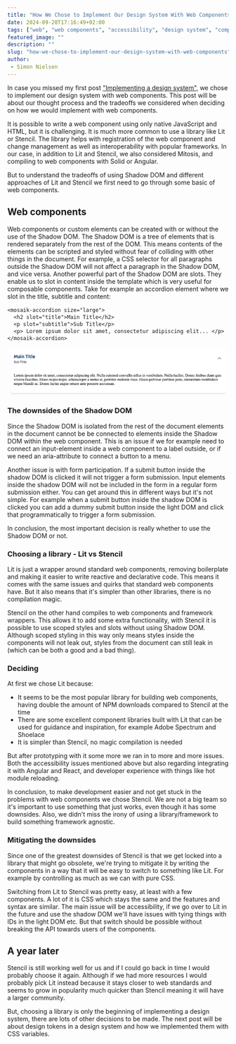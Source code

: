 ```yaml
---
title: "How We Chose to Implement Our Design System With Web Components"
date: 2024-09-20T17:16:49+02:00
tags: ["web", "web components", "accessibility", "design system", "component library", "CSS", "Shadow DOM", "Lit", "Stencil"]
featured_image: ""
description: ""
slug: "how-we-chose-to-implement-our-design-system-with-web-components"
author:
 - Simon Nielsen
---
```


In case you missed my first post ["Implementing a design system"](/posts/implementing-a-design-system-choosing-a-way-forward), we chose to implement our design system with web components. This post will be about our thought process and the tradeoffs we considered when deciding on how we would implement with web components.

It is possible to write a web component using only native JavaScript and HTML, but it is challenging. It is much more common to use a library like Lit or Stencil. The library helps with registration of the web component and change management as well as interoperability with popular frameworks.
In our case, in addition to Lit and Stencil, we also considered Mitosis, and compiling to web components with Solid or Angular.

But to understand the tradeoffs of using Shadow DOM and different approaches of Lit and Stencil we first need to go through some basic of web components.

## Web components

Web components or custom elements can be created with or without the use of the Shadow DOM. The Shadow DOM is a tree of elements that is rendered separately from the rest of the DOM. This means contents of the elements can be scripted and styled without fear of colliding with other things in the document. For example, a CSS selector for all paragraphs outside the Shadow DOM will not affect a paragraph in the Shadow DOM, and vice versa.
Another powerful part of the Shadow DOM are slots. They enable us to slot in content inside the template which is very useful for composable components. Take for example an accordion element where we slot in the title, subtitle and content:

```
<mosaik-accordion size="large">
  <h2 slot="title">Main Title</h2>
  <p slot="subtitle">Sub Title</p>
  <p> Lorem ipsum dolor sit amet, consectetur adipiscing elit... </p>
</mosaik-accordion>
```
![Accordion component](/design-system/accordion-component.png)

### The downsides of the Shadow DOM
Since the Shadow DOM is isolated from the rest of the document elements in the document cannot be be connected to elements inside the Shadow DOM within the web component. This is an issue if we for example need to connect an input-element inside a web component to a label outside, or if we need an aria-attribute to connect a button to a menu.

Another issue is with form participation. If a submit button inside the shadow DOM is clicked it will not trigger a form submission. Input elements inside the shadow DOM will not be included in the form in a regular form submission either. You can get around this in different ways but it's not simple. For example when a submit button inside the shadow DOM is clicked you can add a dummy submit button inside the light DOM and click that programmatically to trigger a form submission.

In conclusion, the most important decision is really whether to use the Shadow DOM or not.
### Choosing a library - Lit vs Stencil
Lit is just a wrapper around standard web components, removing boilerplate and making it easier to write reactive and declarative code. This means it comes with the same issues and quirks that standard web components have. But it also means that it's simpler than other libraries, there is no compilation magic.

Stencil on the other hand compiles to web components and framework wrappers. This allows it to add some extra functionality, with Stencil it is possible to use scoped styles and slots without using Shadow DOM. Although scoped styling in this way only means styles inside the components will not leak out, styles from the document can still leak in (which can be both a good and a bad thing).
### Deciding
At first we chose Lit because:
- It seems to be the most popular library for building web components, having double the amount of NPM downloads compared to Stencil at the time
- There are some excellent component libraries built with Lit that can be used for guidance and inspiration, for example Adobe Spectrum and Shoelace
- It is simpler than Stencil, no magic compilation is needed

But after prototyping with it some more we ran in to more and more issues. Both the accessibility issues mentioned above but also regarding integrating it with Angular and React, and developer experience with things like hot module reloading.

In conclusion, to make development easier and not get stuck in the problems with web components we chose Stencil. We are not a big team so it's important to use something that just works, even though it has some downsides. Also, we didn't miss the irony of using a library/framework to build something framework agnostic.
### Mitigating the downsides
Since one of the greatest downsides of Stencil is that we get locked into a library that might go obsolete, we're trying to mitigate it by writing the components in a way that it will be easy to switch to something like Lit. For example by controlling as much as we can with pure CSS.

Switching from Lit to Stencil was pretty easy, at least with a few components. A lot of it is CSS which stays the same and the features and syntax are similar.
The main issue will be accessibility, if we go over to Lit in the future and use the shadow DOM we'll have issues with tying things with IDs in the light DOM etc. But that switch should be possible without breaking the API towards users of the components.

## A year later
Stencil is still working well for us and if I could go back in time I would probably choose it again. Although if we had more resources I would probably pick Lit instead because it stays closer to web standards and seems to grow in popularity much quicker than Stencil meaning it will have a larger community.

But, choosing a library is only the beginning of implementing a design system, there are lots of other decisions to be made. The next post will be about design tokens in a design system and how we implemented them with CSS variables.